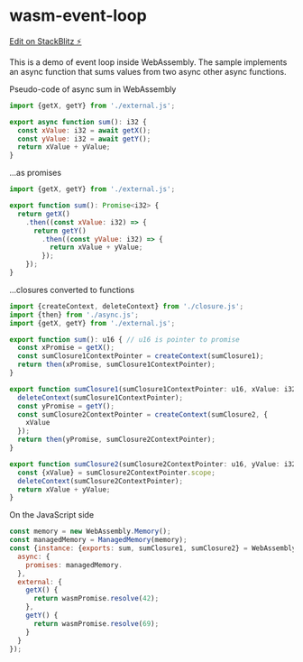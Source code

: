 # wasm-event-loop

[Edit on StackBlitz ⚡️](https://stackblitz.com/edit/wasm-event-loop)

This is a demo of event loop inside WebAssembly. The sample implements an async function that sums values from two async other async functions.

Pseudo-code of async sum in WebAssembly
```js
import {getX, getY} from './external.js';

export async function sum(): i32 {
  const xValue: i32 = await getX();
  const yValue: i32 = await getY();
  return xValue + yValue;
}
```

...as promises
```js
import {getX, getY} from './external.js';

export function sum(): Promise<i32> {
  return getX()
    .then((const xValue: i32) => {
      return getY()
        .then((const yValue: i32) => {
          return xValue + yValue;
        });
    });
}
```

...closures converted to functions
```js
import {createContext, deleteContext} from './closure.js';
import {then} from './async.js';
import {getX, getY} from './external.js';

export function sum(): u16 { // u16 is pointer to promise
  const xPromise = getX();
  const sumClosure1ContextPointer = createContext(sumClosure1);
  return then(xPromise, sumClosure1ContextPointer);
}

export function sumClosure1(sumClosure1ContextPointer: u16, xValue: i32): u16 {
  deleteContext(sumClosure1ContextPointer);
  const yPromise = getY();
  const sumClosure2ContextPointer = createContext(sumClosure2, {
    xValue
  });
  return then(yPromise, sumClosure2ContextPointer);
}

export function sumClosure2(sumClosure2ContextPointer: u16, yValue: i32): i32 {
  const {xValue} = sumClosure2ContextPointer.scope;
  deleteContext(sumClosure2ContextPointer);
  return xValue + yValue;
}
```

On the JavaScript side
```js
const memory = new WebAssembly.Memory();
const managedMemory = ManagedMemory(memory);
const {instance: {exports: sum, sumClosure1, sumClosure2} = WebAssembly.instanitate(module, {
  async: {
    promises: managedMemory.
  },
  external: {
    getX() {
      return wasmPromise.resolve(42);
    },
    getY() {
      return wasmPromise.resolve(69);
    }
  }
});

```